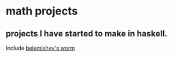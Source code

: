 # math projects
 
## projects I have started to make in haskell.

Include [belemishev's worm](https://doi.org/10.1017/9781316755723.005)
